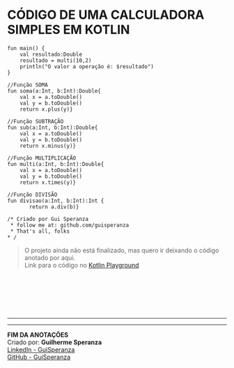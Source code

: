 # CÓDIGO DE UMA CALCULADORA SIMPLES EM KOTLIN

```
fun main() {
    val resultado:Double
    resultado = multi(10,2)
    println("O valor a operação é: $resultado")
}

//Função SOMA
fun soma(a:Int, b:Int):Double{
    val x = a.toDouble()
    val y = b.toDouble()
	return x.plus(y)}

//Função SUBTRAÇÃO
fun sub(a:Int, b:Int):Double{
    val x = a.toDouble()
    val y = b.toDouble()
    return x.minus(y)}

//Função MULTIPLICAÇÃO
fun multi(a:Int, b:Int):Double{
    val x = a.toDouble()
    val y = b.toDouble()
    return x.times(y)}

//Função DIVISÃO
fun divisao(a:Int, b:Int):Int { 
       return a.div(b)}

/* Criado por Gui Speranza
 * follow me at: github.com/guisperanza 
 * That's all, folks
* /

```
> O projeto ainda não está finalizado, mas quero ir deixando o código anotado por aqui.<br>
Link para o código no [Kotlin Playground](https://pl.kotl.in/veciV9xGr)

<BR><BR><BR><BR><BR>

---
---

**FIM DA ANOTAÇÕES**<br>
Criado por: **Guilherme Speranza**<br>
[LinkedIn - GuiSperanza](https://www.linkedin.com/in/guisperanza/)<br>
[GitHub - GuiSperanza](https://github.com/guisperanza)

